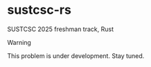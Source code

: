# sustcsc-rs
SUSTCSC 2025 freshman track, Rust

> [!WARNING]
> This problem is under development. Stay tuned.

